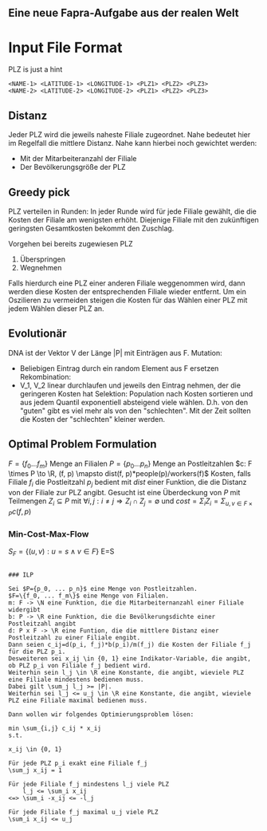 ## Eine neue Fapra-Aufgabe aus der realen Welt

# Input File Format

PLZ is just a hint
```
<NAME-1> <LATITUDE-1> <LONGITUDE-1> <PLZ1> <PLZ2> <PLZ3>
<NAME-2> <LATITUDE-2> <LONGITUDE-2> <PLZ1> <PLZ2> <PLZ3>
```

## Distanz
Jeder PLZ wird die jeweils naheste Filiale zugeordnet.
Nahe bedeutet hier im Regelfall die mittlere Distanz.
Nahe kann hierbei noch gewichtet werden:
 - Mit der Mitarbeiteranzahl der Filiale
 - Der Bevölkerungsgröße der PLZ
 
## Greedy pick
PLZ verteilen in Runden:
In jeder Runde wird für jede Filiale gewählt, die die Kosten der Filiale am wenigsten erhöht.
Diejenige Filiale mit den zukünftigen geringsten Gesamtkosten bekommt den Zuschlag.

Vorgehen bei bereits zugewiesen PLZ
1. Überspringen
2. Wegnehmen

Falls hierdurch eine PLZ einer anderen Filiale weggenommen wird, dann werden diese Kosten der entsprechenden Filiale wieder entfernt.
Um ein Oszilieren zu vermeiden steigen die Kosten für das Wählen einer PLZ mit jedem Wählen dieser PLZ an.

## Evolutionär
DNA ist der Vektor V der Länge |P| mit Einträgen aus F.
Mutation:
 - Beliebigen Eintrag durch ein random Element aus F ersetzen
Rekombination:
 - V_1, V_2 linear durchlaufen und jeweils den Eintrag nehmen, der die geringeren Kosten hat
Selektion:
Population nach Kosten sortieren und aus jedem Quantil exponentiell absteigend viele wählen.
D.h. von den "guten" gibt es viel mehr als von den "schlechten".
Mit der Zeit sollten die Kosten der "schlechten" kleiner werden.

## Optimal Problem Formulation

$F = \left\{ f_0 \ldots f_m \right\}$ Menge an Filialen
$P = \left\{ p_0 \ldots p_n \right\}$ Menge an Postleitzahlen
$c: F \times P \to \R, (f, p) \mapsto dist(f, p)*people(p)/workers(f)$ Kosten, falls Filiale $f_i$ die Postleitzahl $p_j$ bedient mit $dist$ einer Funktion, die die Distanz von der Filiale zur PLZ angibt.
Gesucht ist eine Überdeckung von $P$ mit Teilmengen $Z_i \subseteq P$ mit $\forall i,j : i \neq j \Rightarrow Z_i \cap Z_j = \emptyset$ und $cost = \Sigma_i Z_i = \Sigma_{u,v \in F \times P} c(f, p)$
### Min-Cost-Max-Flow
$S_F = \{(u, v) : u = s \wedge v \in F \}$
E=S

```

### ILP

Sei $P={p_0, ... p_n}$ eine Menge von Postleitzahlen.
$F=\{f_0, ... f_m\}$ eine Menge von Filialen.
m: F -> \N eine Funktion, die die Mitarbeiternanzahl einer Filiale widergibt
b: P -> \R eine Funktion, die die Bevölkerungsdichte einer Postleitzahl angibt
d: P x F -> \R eine Funtion, die die mittlere Distanz einer Postleitzahl zu einer Filiale engibt.
Dann seien c_ij=d(p_i, f_j)*b(p_i)/m(f_j) die Kosten der Filiale f_j für die PLZ p_i.
Desweiteren sei x_ij \in {0, 1} eine Indikator-Variable, die angibt, ob PLZ p_i von Filiale f_j bedient wird.
Weiterhin sein l_j \in \R eine Konstante, die angibt, wieviele PLZ eine Filiale mindestens bedienen muss.
Dabei gilt \sum_j l_j >= |P|.
Weiterhin sei l_j <= u_j \in \R eine Konstante, die angibt, wieviele PLZ eine Filiale maximal bedienen muss.

Dann wollen wir folgendes Optimierungsproblem lösen:

min \sum_{i,j} c_ij * x_ij
s.t.

x_ij \in {0, 1}

Für jede PLZ p_i exakt eine Filiale f_j
\sum_j x_ij = 1

Für jede Filiale f_j mindestens l_j viele PLZ
    l_j <= \sum_i x_ij
<=> \sum_i -x_ij <= -l_j

Für jede Filiale f_j maximal u_j viele PLZ
\sum_i x_ij <= u_j
